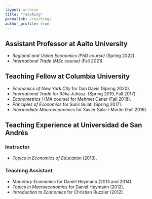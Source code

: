 ```yaml
---
layout: archive
title: "Teaching"
permalink: /teaching/
author_profile: true
---
```


## Assistant Professor at Aalto University
- *Regional and Urban Economics (PhD course)* (Spring 2022).
- *International Trade (MSc course)* (Fall 2021). 


## Teaching Fellow at Columbia University
- *Economics of New York City* for Don Davis (Spring 2020).
- *International Trade* for Réka Juhász. (Spring 2019, Fall 2017).
- *Econometrics I* (MA course) for Mehmet Caner (Fall 2018).
- *Principles of Economics* for Sunil Gulati (Spring 2017).
- *Intermediate Macroeconomics* for Xavier Sala-i-Martín (Fall 2016).

## Teaching Experience at  Universidad de San Andrés

### Instructor
- *Topics in Economics of Education* (2013).

### Teaching Assistant 
- *Monetary Economics* for Daniel Heymann (2013 and 2014).
- *Topics in Macroeconomics* for Daniel Heymann (2012).
- *Introduction to Economics* for Christian Ruzzier (2012).
